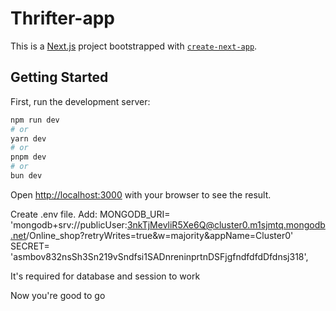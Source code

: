 
# Thrifter-app

This is a [Next.js](https://nextjs.org) project bootstrapped with [`create-next-app`](https://nextjs.org/docs/app/api-reference/cli/create-next-app).

## Getting Started

First, run the development server:

```bash
npm run dev
# or
yarn dev
# or
pnpm dev
# or
bun dev
```

Open [http://localhost:3000](http://localhost:3000) with your browser to see the result.

Create .env file. 
Add: 
MONGODB_URI= 'mongodb+srv://publicUser:3nkTjMevliR5Xe6Q@cluster0.m1sjmtq.mongodb.net/Online_shop?retryWrites=true&w=majority&appName=Cluster0'
SECRET= 'asmbov832nsSh3Sn219vSndfsi1SADnreninprtnDSFjgfndfdfdDfdnsj318',

It's required for database and session to work

Now you're good to go
